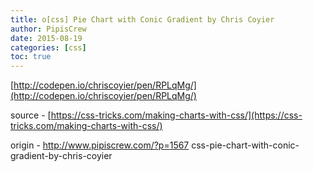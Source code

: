 ```yaml
---
title: o[css] Pie Chart with Conic Gradient by Chris Coyier
author: PipisCrew
date: 2015-08-19
categories: [css]
toc: true
---
```


[http://codepen.io/chriscoyier/pen/RPLqMg/](http://codepen.io/chriscoyier/pen/RPLqMg/)

source - [https://css-tricks.com/making-charts-with-css/](https://css-tricks.com/making-charts-with-css/)

origin - http://www.pipiscrew.com/?p=1567 css-pie-chart-with-conic-gradient-by-chris-coyier